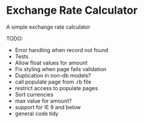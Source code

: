 # Exchange Rate Calculator

A simple exchange rate calculator

TODO:

* Error handling when record not found
* Tests
* Allow float values for amount
* Fix styling when page fails validation
* Duplication in non-db models?
* call populate page from .rb file
* restrict access to populate pages
* Sort currencies
* max value for amount?
* support for IE 9 and below
* general code tidy
